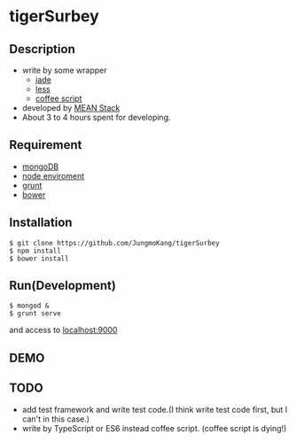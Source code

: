 tigerSurbey
====
## Description
- write by some wrapper 
  - [jade](http://jade-lang.com/ "jade")
  - [less](http://less-ja.studiomohawk.com/ "less")
  - [coffee script](http://coffeescript.org/ "coffee script")
- developed by [MEAN Stack](http://mean.io/#!/ "MEAN Stack")
- About 3 to 4 hours spent for developing.

## Requirement
- [mongoDB](https://www.mongodb.com/download-center "mongoDB")
- [node enviroment](https://nodejs.org/en/download/ "node")
- [grunt](http://gruntjs.com/getting-started "Grunt")
- [bower](https://bower.io/#install-bower)

## Installation
    $ git clone https://github.com/JungmoKang/tigerSurbey
    $ npm install
    $ bower install
    
## Run(Development)
    $ mongod &
    $ grunt serve
and access to [localhost:9000](http://localhost:9000 "localhost:9000")
## DEMO

## TODO
- add test framework and write test code.(I think write test code first, but I can't in this case.)
- write by TypeScript or ES6 instead coffee script. (coffee script is dying!)
